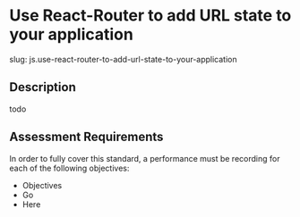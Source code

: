 # Use React-Router to add URL state to your application

slug: js.use-react-router-to-add-url-state-to-your-application

## Description
todo

## Assessment Requirements
In order to fully cover this standard, a performance must be recording for each of the following objectives:

- Objectives
- Go
- Here